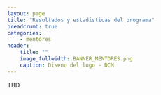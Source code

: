 ```yaml
---
layout: page
title: "Resultados y estadisticas del programa"
breadcrumb: true
categories:
    - mentores
header:
    title: ""
    image_fullwidth: BANNER_MENTORES.png
    caption: Diseno del logo - DCM
---
```


TBD
